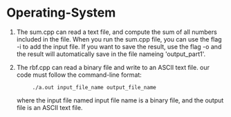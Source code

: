 # Operating-System
1. The sum.cpp can read a text file, and compute the sum of all numbers included in the file. When you run the sum.cpp file, you can use the flag -i to add the input file. If you want to save the result, use the flag -o and the result will automatically save in the file nameing 'output_part1'.

2. The rbf.cpp can read a binary file and write to an ASCII text file. our code must follow the command-line format:

            ./a.out input_file_name output_file_name
            
   where the input file named input file name is a binary file, and the output file is an ASCII text file.
